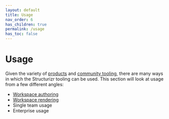 ```yaml
---
layout: default
title: Usage
nav_order: 6
has_children: true
permalink: /usage
has_toc: false
---
```


# Usage

Given the variety of [products](/products) and [community tooling](/community), there are many ways in which the
Structurizr tooling can be used. This section will look at usage from a few different angles:

- [Workspace authoring](/usage/authoring)
- [Workspace rendering](/usage/rendering)
- Single team usage
- Enterprise usage
